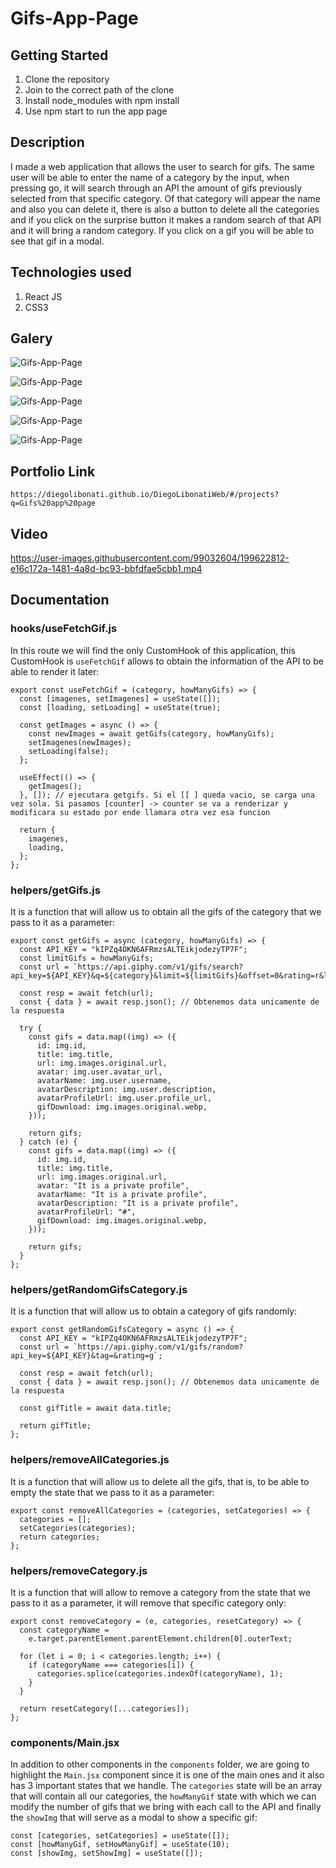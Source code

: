 # Gifs-App-Page

## Getting Started

1. Clone the repository
2. Join to the correct path of the clone
3. Install node_modules with npm install
4. Use npm start to run the app page

## Description

I made a web application that allows the user to search for gifs. The same user will be able to enter the name of a category by the input, when pressing go, it will search through an API the amount of gifs previously selected from that specific category. Of that category will appear the name and also you can delete it, there is also a button to delete all the categories and if you click on the surprise button it makes a random search of that API and it will bring a random category. If you click on a gif you will be able to see that gif in a modal.

## Technologies used

1. React JS
2. CSS3

## Galery

![Gifs-App-Page](https://raw.githubusercontent.com/DiegoLibonati/DiegoLibonatiWeb/main/data/projects/React/Imagenes/gifappreact-0.jpg)

![Gifs-App-Page](https://raw.githubusercontent.com/DiegoLibonati/DiegoLibonatiWeb/main/data/projects/React/Imagenes/gifappreact-1.jpg)

![Gifs-App-Page](https://raw.githubusercontent.com/DiegoLibonati/DiegoLibonatiWeb/main/data/projects/React/Imagenes/gifappreact-2.jpg)

![Gifs-App-Page](https://raw.githubusercontent.com/DiegoLibonati/DiegoLibonatiWeb/main/data/projects/React/Imagenes/gifappreact-3.jpg)

![Gifs-App-Page](https://raw.githubusercontent.com/DiegoLibonati/DiegoLibonatiWeb/main/data/projects/React/Imagenes/gifappreact-4.jpg)

## Portfolio Link

`https://diegolibonati.github.io/DiegoLibonatiWeb/#/projects?q=Gifs%20app%20page`

## Video

https://user-images.githubusercontent.com/99032604/199622812-e16c172a-1481-4a8d-bc93-bbfdfae5cbb1.mp4

## Documentation

### hooks/useFetchGif.js

In this route we will find the only CustomHook of this application, this CustomHook is `useFetchGif` allows to obtain the information of the API to be able to render it later:

```
export const useFetchGif = (category, howManyGifs) => {
  const [imagenes, setImagenes] = useState([]);
  const [loading, setLoading] = useState(true);

  const getImages = async () => {
    const newImages = await getGifs(category, howManyGifs);
    setImagenes(newImages);
    setLoading(false);
  };

  useEffect(() => {
    getImages();
  }, []); // ejecutara getgifs. Si el [[ ] queda vacio, se carga una vez sola. Si pasamos [counter] -> counter se va a renderizar y modificara su estado por ende llamara otra vez esa funcion

  return {
    imagenes,
    loading,
  };
};
```

### helpers/getGifs.js

It is a function that will allow us to obtain all the gifs of the category that we pass to it as a parameter:

```
export const getGifs = async (category, howManyGifs) => {
  const API_KEY = "kIPZq4OKN6AFRmzsALTEikjodezyTP7F";
  const limitGifs = howManyGifs;
  const url = `https://api.giphy.com/v1/gifs/search?api_key=${API_KEY}&q=${category}&limit=${limitGifs}&offset=0&rating=r&lang=en`;

  const resp = await fetch(url);
  const { data } = await resp.json(); // Obtenemos data unicamente de la respuesta

  try {
    const gifs = data.map((img) => ({
      id: img.id,
      title: img.title,
      url: img.images.original.url,
      avatar: img.user.avatar_url,
      avatarName: img.user.username,
      avatarDescription: img.user.description,
      avatarProfileUrl: img.user.profile_url,
      gifDownload: img.images.original.webp,
    }));

    return gifs;
  } catch (e) {
    const gifs = data.map((img) => ({
      id: img.id,
      title: img.title,
      url: img.images.original.url,
      avatar: "It is a private profile",
      avatarName: "It is a private profile",
      avatarDescription: "It is a private profile",
      avatarProfileUrl: "#",
      gifDownload: img.images.original.webp,
    }));

    return gifs;
  }
};
```

### helpers/getRandomGifsCategory.js

It is a function that will allow us to obtain a category of gifs randomly:

```
export const getRandomGifsCategory = async () => {
  const API_KEY = "kIPZq4OKN6AFRmzsALTEikjodezyTP7F";
  const url = `https://api.giphy.com/v1/gifs/random?api_key=${API_KEY}&tag=&rating=g`;

  const resp = await fetch(url);
  const { data } = await resp.json(); // Obtenemos data unicamente de la respuesta

  const gifTitle = await data.title;

  return gifTitle;
};
```

### helpers/removeAllCategories.js

It is a function that will allow us to delete all the gifs, that is, to be able to empty the state that we pass to it as a parameter:

```
export const removeAllCategories = (categories, setCategories) => {
  categories = [];
  setCategories(categories);
  return categories;
};
```

### helpers/removeCategory.js

It is a function that will allow to remove a category from the state that we pass to it as a parameter, it will remove that specific category only:

```
export const removeCategory = (e, categories, resetCategory) => {
  const categoryName =
    e.target.parentElement.parentElement.children[0].outerText;

  for (let i = 0; i < categories.length; i++) {
    if (categoryName === categories[i]) {
      categories.splice(categories.indexOf(categoryName), 1);
    }
  }

  return resetCategory([...categories]);
};
```

### components/Main.jsx

In addition to other components in the `components` folder, we are going to highlight the `Main.jsx` component since it is one of the main ones and it also has 3 important states that we handle. The `categories` state will be an array that will contain all our categories, the `howManyGif` state with which we can modify the number of gifs that we bring with each call to the API and finally the `showImg` that will serve as a modal to show a specific gif:

```
const [categories, setCategories] = useState([]);
const [howManyGif, setHowManyGif] = useState(10);
const [showImg, setShowImg] = useState([]);
```
